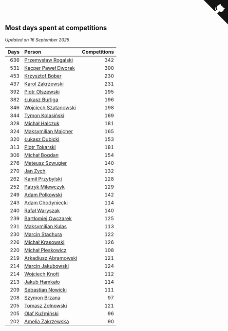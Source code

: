 ## Most days spent at competitions

*Updated on 16 September 2025*

| Days | Person | Competitions |
| ---: | :--- | ---: |
| 636 | [Przemysław Rogalski](https://www.worldcubeassociation.org/persons/2013ROGA02) | 342 |
| 531 | [Kacper Paweł Dworak](https://www.worldcubeassociation.org/persons/2020DWOR01) | 300 |
| 453 | [Krzysztof Bober](https://www.worldcubeassociation.org/persons/2013BOBE01) | 230 |
| 437 | [Karol Zakrzewski](https://www.worldcubeassociation.org/persons/2014ZAKR01) | 231 |
| 392 | [Piotr Olszewski](https://www.worldcubeassociation.org/persons/2013OLSZ02) | 195 |
| 382 | [Łukasz Burliga](https://www.worldcubeassociation.org/persons/2013BURL01) | 196 |
| 346 | [Wojciech Szatanowski](https://www.worldcubeassociation.org/persons/2011SZAT01) | 198 |
| 344 | [Tymon Kolasiński](https://www.worldcubeassociation.org/persons/2016KOLA02) | 169 |
| 328 | [Michał Halczuk](https://www.worldcubeassociation.org/persons/2006HALC01) | 181 |
| 324 | [Maksymilian Majcher](https://www.worldcubeassociation.org/persons/2011MAJC01) | 165 |
| 320 | [Łukasz Dubicki](https://www.worldcubeassociation.org/persons/2018DUBI01) | 153 |
| 313 | [Piotr Tokarski](https://www.worldcubeassociation.org/persons/2013TOKA01) | 181 |
| 306 | [Michał Bogdan](https://www.worldcubeassociation.org/persons/2012BOGD01) | 154 |
| 276 | [Mateusz Szwugier](https://www.worldcubeassociation.org/persons/2014SZWU01) | 140 |
| 270 | [Jan Zych](https://www.worldcubeassociation.org/persons/2014ZYCH01) | 132 |
| 262 | [Kamil Przybylski](https://www.worldcubeassociation.org/persons/2016PRZY01) | 128 |
| 252 | [Patryk Milewczyk](https://www.worldcubeassociation.org/persons/2014MILE01) | 129 |
| 249 | [Adam Polkowski](https://www.worldcubeassociation.org/persons/2007POLK01) | 142 |
| 243 | [Adam Chodyniecki](https://www.worldcubeassociation.org/persons/2017CHOD02) | 114 |
| 240 | [Rafał Waryszak](https://www.worldcubeassociation.org/persons/2013WARY01) | 140 |
| 239 | [Bartłomiej Owczarek](https://www.worldcubeassociation.org/persons/2013OWCZ01) | 125 |
| 231 | [Maksymilian Kulas](https://www.worldcubeassociation.org/persons/2021KULA02) | 113 |
| 230 | [Marcin Stachura](https://www.worldcubeassociation.org/persons/2011STAC01) | 122 |
| 226 | [Michał Krasowski](https://www.worldcubeassociation.org/persons/2013KRAS02) | 126 |
| 220 | [Michał Pleskowicz](https://www.worldcubeassociation.org/persons/2009PLES01) | 108 |
| 219 | [Arkadiusz Abramowski](https://www.worldcubeassociation.org/persons/2014ABRA01) | 121 |
| 214 | [Marcin Jakubowski](https://www.worldcubeassociation.org/persons/2007JAKU01) | 124 |
| 214 | [Wojciech Knott](https://www.worldcubeassociation.org/persons/2011KNOT01) | 112 |
| 213 | [Jakub Hamkało](https://www.worldcubeassociation.org/persons/2018HAMK01) | 114 |
| 209 | [Sebastian Nowicki](https://www.worldcubeassociation.org/persons/2014NOWI01) | 111 |
| 208 | [Szymon Brzana](https://www.worldcubeassociation.org/persons/2017BRZA01) | 97 |
| 205 | [Tomasz Żołnowski](https://www.worldcubeassociation.org/persons/2005ZOLN01) | 121 |
| 205 | [Olaf Kuźmiński](https://www.worldcubeassociation.org/persons/2018KUZM02) | 96 |
| 202 | [Amelia Zakrzewska](https://www.worldcubeassociation.org/persons/2012ZAKR01) | 90 |


<a href="https://github.com/maxidragon/wca_statistics_pl" class="github-corner" aria-label="View source on Github"><svg width="80" height="80" viewBox="0 0 250 250" style="fill:#151513; color:#fff; position: absolute; top: 0; border: 0; right: 0;" aria-hidden="true"><path d="M0,0 L115,115 L130,115 L142,142 L250,250 L250,0 Z"></path><path d="M128.3,109.0 C113.8,99.7 119.0,89.6 119.0,89.6 C122.0,82.7 120.5,78.6 120.5,78.6 C119.2,72.0 123.4,76.3 123.4,76.3 C127.3,80.9 125.5,87.3 125.5,87.3 C122.9,97.6 130.6,101.9 134.4,103.2" fill="currentColor" style="transform-origin: 130px 106px;" class="octo-arm"></path><path d="M115.0,115.0 C114.9,115.1 118.7,116.5 119.8,115.4 L133.7,101.6 C136.9,99.2 139.9,98.4 142.2,98.6 C133.8,88.0 127.5,74.4 143.8,58.0 C148.5,53.4 154.0,51.2 159.7,51.0 C160.3,49.4 163.2,43.6 171.4,40.1 C171.4,40.1 176.1,42.5 178.8,56.2 C183.1,58.6 187.2,61.8 190.9,65.4 C194.5,69.0 197.7,73.2 200.1,77.6 C213.8,80.2 216.3,84.9 216.3,84.9 C212.7,93.1 206.9,96.0 205.4,96.6 C205.1,102.4 203.0,107.8 198.3,112.5 C181.9,128.9 168.3,122.5 157.7,114.1 C157.9,116.9 156.7,120.9 152.7,124.9 L141.0,136.5 C139.8,137.7 141.6,141.9 141.8,141.8 Z" fill="currentColor" class="octo-body"></path></svg></a><style>.github-corner:hover .octo-arm{animation:octocat-wave 560ms ease-in-out}@keyframes octocat-wave{0%,100%{transform:rotate(0)}20%,60%{transform:rotate(-25deg)}40%,80%{transform:rotate(10deg)}}@media (max-width:500px){.github-corner:hover .octo-arm{animation:none}.github-corner .octo-arm{animation:octocat-wave 560ms ease-in-out}}</style>
